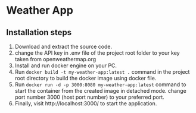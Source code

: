 # Weather App

## Installation steps
01. Download and extract the source code.
02. change the API key in .env file of the project root folder to your key taken from openweathermap.org
03. Install and run docker engine on your PC.
04. Run `docker build -t my-weather-app:latest .` 
command in the project root directory to build the docker image using docker file.
05. Run `docker run -d -p 3000:8080 my-weather-app:latest` 
command to start the container from the created image in detached mode. change port number 3000 (host port number) to your preferred port.
06. Finally, visit http://localhost:3000/ to start the application.